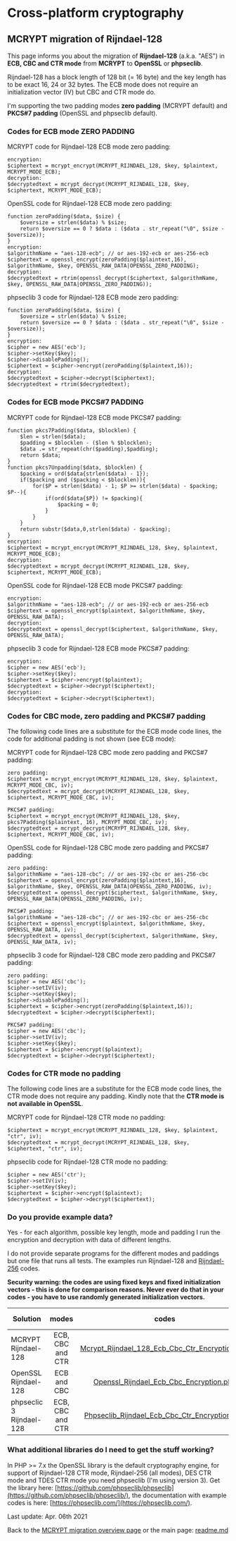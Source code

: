# Cross-platform cryptography

## MCRYPT migration of Rijndael-128

This page informs you about the migration of **Rijndael-128** (a.k.a. "AES") in **ECB, CBC and CTR mode** from **MCRYPT** to **OpenSSL** or **phpseclib**. 

Rijndael-128 has a block length of 128 bit (= 16 byte) and the key length has to be exact 16, 24 or 32 bytes. The ECB mode does not require an initialization vector (IV) but CBC and CTR mode do.

I'm supporting the two padding modes **zero padding** (MCRYPT default) and **PKCS#7 padding** (OpenSSL and phpseclib default).

### Codes for ECB mode ZERO PADDING

MCRYPT code for Rijndael-128 ECB mode zero padding:

```plaintext
encryption:
$ciphertext = mcrypt_encrypt(MCRYPT_RIJNDAEL_128, $key, $plaintext, MCRYPT_MODE_ECB);
decryption:
$decryptedtext = mcrypt_decrypt(MCRYPT_RIJNDAEL_128, $key, $ciphertext, MCRYPT_MODE_ECB);
```

OpenSSL code for Rijndael-128 ECB mode zero padding:

```plaintext
function zeroPadding($data, $size) {
    $oversize = strlen($data) % $size;
    return $oversize == 0 ? $data : ($data . str_repeat("\0", $size - $oversize));
}
encryption:
$algorithmName = "aes-128-ecb"; // or aes-192-ecb or aes-256-ecb
$ciphertext = openssl_encrypt(zeroPadding($plaintext,16), $algorithmName, $key, OPENSSL_RAW_DATA|OPENSSL_ZERO_PADDING);
decryption:
$decryptedtext = rtrim(openssl_decrypt($ciphertext, $algorithmName, $key, OPENSSL_RAW_DATA|OPENSSL_ZERO_PADDING));
```

phpseclib 3 code for Rijndael-128 ECB mode zero padding:

```plaintext
function zeroPadding($data, $size) {
    $oversize = strlen($data) % $size;
    return $oversize == 0 ? $data : ($data . str_repeat("\0", $size - $oversize));
}
encryption:
$cipher = new AES('ecb');
$cipher->setKey($key);
$cipher->disablePadding();
$ciphertext = $cipher->encrypt(zeroPadding($plaintext,16));
decryption:
$decryptedtext = $cipher->decrypt($ciphertext);
$decryptedtext = rtrim($decryptedtext);
```

### Codes for ECB mode PKCS#7 PADDING

MCRYPT code for Rijndael-128 ECB mode PKCS#7 padding:

```plaintext
function pkcs7Padding($data, $blocklen) {
    $len = strlen($data);
    $padding = $blocklen - ($len % $blocklen);
    $data .= str_repeat(chr($padding),$padding);
    return $data;
}
function pkcs7Unpadding($data, $blocklen) {
    $packing = ord($data{strlen($data) - 1});
    if($packing and ($packing < $blocklen)){
        for($P = strlen($data) - 1; $P >= strlen($data) - $packing; $P--){
            if(ord($data{$P}) != $packing){
                $packing = 0;
            }
        }
    }
    return substr($data,0,strlen($data) - $packing);
}
encryption:
$ciphertext = mcrypt_encrypt(MCRYPT_RIJNDAEL_128, $key, $plaintext, MCRYPT_MODE_ECB);
decryption:
$decryptedtext = mcrypt_decrypt(MCRYPT_RIJNDAEL_128, $key, $ciphertext, MCRYPT_MODE_ECB);
```

OpenSSL code for Rijndael-128 ECB mode PKCS#7 padding:

```plaintext
encryption:
$algorithmName = "aes-128-ecb"; // or aes-192-ecb or aes-256-ecb
$ciphertext = openssl_encrypt($plaintext, $algorithmName, $key, OPENSSL_RAW_DATA);
decryption:
$decryptedtext = openssl_decrypt($ciphertext, $algorithmName, $key, OPENSSL_RAW_DATA);
```

phpseclib 3 code for Rijndael-128 ECB mode PKCS#7 padding:

```plaintext
encryption:
$cipher = new AES('ecb');
$cipher->setKey($key);
$ciphertext = $cipher->encrypt($plaintext);
$decryptedtext = $cipher->decrypt($ciphertext);
decryption:
$decryptedtext = $cipher->decrypt($ciphertext);
```

### Codes for CBC mode, zero padding and PKCS#7 padding

The following code lines are a substitute for the ECB mode code lines, the code for additional padding is not shown (see ECB mode):

MCRYPT code for Rijndael-128 CBC mode zero padding and PKCS#7 padding:

```plaintext
zero padding:
$ciphertext = mcrypt_encrypt(MCRYPT_RIJNDAEL_128, $key, $plaintext, MCRYPT_MODE_CBC, iv);
$decryptedtext = mcrypt_decrypt(MCRYPT_RIJNDAEL_128, $key, $ciphertext, MCRYPT_MODE_CBC, iv);

PKCS#7 padding:
$ciphertext = mcrypt_encrypt(MCRYPT_RIJNDAEL_128, $key, pkcs7Padding($plaintext, 16), MCRYPT_MODE_CBC, iv);
$decryptedtext = mcrypt_decrypt(MCRYPT_RIJNDAEL_128, $key, $ciphertext, MCRYPT_MODE_CBC, iv);
```

OpenSSL code for Rijndael-128 CBC mode zero padding and PKCS#7 padding:

```plaintext
zero padding:
$algorithmName = "aes-128-cbc"; // or aes-192-cbc or aes-256-cbc
$ciphertext = openssl_encrypt(zeroPadding($plaintext,16), $algorithmName, $key, OPENSSL_RAW_DATA|OPENSSL_ZERO_PADDING, iv);
$decryptedtext = openssl_decrypt($ciphertext, $algorithmName, $key, OPENSSL_RAW_DATA|OPENSSL_ZERO_PADDING, iv);

PKCS#7 padding:
$algorithmName = "aes-128-cbc"; // or aes-192-cbc or aes-256-cbc
$ciphertext = openssl_encrypt($plaintext, $algorithmName, $key, OPENSSL_RAW_DATA, iv);
$decryptedtext = openssl_decrypt($ciphertext, $algorithmName, $key, OPENSSL_RAW_DATA, iv);
```

phpseclib 3 code for Rijndael-128 CBC mode zero padding and PKCS#7 padding:

```plaintext
zero padding:
$cipher = new AES('cbc');
$cipher->setIV(iv);
$cipher->setKey($key);
$cipher->disablePadding();
$ciphertext = $cipher->encrypt(zeroPadding($plaintext,16));
$decryptedtext = $cipher->decrypt($ciphertext);

PKCS#7 padding:
$cipher = new AES('cbc');
$cipher->setIV(iv);
$cipher->setKey($key);
$ciphertext = $cipher->encrypt($plaintext);
$decryptedtext = $cipher->decrypt($ciphertext);
```

### Codes for CTR mode no padding

The following code lines are a substitute for the ECB mode code lines, the CTR mode does not require any padding. Kindly note that the **CTR mode is not available in OpenSSL**.

MCRYPT code for Rijndael-128 CTR mode no padding:

```plaintext
$ciphertext = mcrypt_encrypt(MCRYPT_RIJNDAEL_128, $key, $plaintext, "ctr", iv);
$decryptedtext = mcrypt_decrypt(MCRYPT_RIJNDAEL_128, $key, $ciphertext, "ctr", iv);
```

phpseclib code for Rijndael-128 CTR mode no padding:

```plaintext
$cipher = new AES('ctr');
$cipher->setIV(iv);
$cipher->setKey($key);
$ciphertext = $cipher->encrypt($plaintext);
$decryptedtext = $cipher->decrypt($ciphertext);
```

### Do you provide example data?

Yes - for each algorithm, possible key length, mode and padding I run the encryption and decryption with data of different lengths.

I do not provide separate programs for the different modes and paddings but one file that runs all tests. The examples run Rijndael-128 and [Rijndael-256](mcrypt_rijndael256.md) codes.

**Security warning: the codes are using fixed keys and fixed initialization vectors - this is done for comparison reasons. Never ever do that in your codes - you have to use randomly generated initialization vectors.**

| Solution | modes | codes | results | online compiler | 
| ------ | :------: | :--: | :--: | :--: |
| MCRYPT Rijndael-128 | ECB, CBC and CTR | [Mcrypt_Rijndael_128_Ecb_Cbc_Ctr_Encryption.php](../McryptMigration/Mcrypt_Rijndael_128_Ecb_Cbc_Ctr_Encryption.php) | [MCRYPT results](../McryptMigration/Mcrypt_Rijndael_128_Ecb_Cbc_Ctr_Encryption.txt) | [Sandbox MCRYPT  Rijndael](http://sandbox.onlinephpfunctions.com/code/71b1ec629897965ecac805a3eb86c8613607bf12/) |
| OpenSSL Rijndael-128 | ECB and CBC | [Openssl_Rijndael_Ecb_Cbc_Encryption.php](../McryptMigration/Openssl_Rijndael_Ecb_Cbc_Encryption.php) | [OpenSSL results](../McryptMigration/Openssl_Rijndael_Ecb_Cbc_Encryption.txt) | [Replit OpenSSL  Rijndael](https://replit.com/@javacrypto/McryptMigrationRijndael#main.php/) |
| phpseclic 3 Rijndael-128 | ECB, CBC and CTR | [Phpseclib_Rijndael_Ecb_Cbc_Ctr_Encryption.php](../McryptMigration/Phpseclib_Rijndael_Ecb_Cbc_Ctr_Encryption.php) | [phpseclib results](../McryptMigration/Phpseclib_Rijndael_Ecb_Cbc_Ctr_Encryption.txt) | [Replit phpseclib  Rijndael](https://replit.com/@javacrypto/McryptMigrationPhpseclibRijndael#main.php/) |

### What additional libraries do I need to get the stuff working?

In PHP >= 7.x the OpenSSL library is the default cryptography engine, for support of Rijndael-128 CTR mode, Rijndael-256 (all modes), DES CTR mode and TDES CTR mode you need phpseclib (I'm using version 3). Get the library here: [https://github.com/phpseclib/phpseclib](https://github.com/phpseclib/phpseclib/), the documentation with example codes is here: [https://phpseclib.com/](https://phpseclib.com/).

Last update: Apr. 06th 2021

Back to the [MCRYPT migration overview page](mcrypt_overview.md) or the main page: [readme.md](../readme.md)
